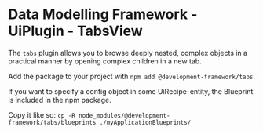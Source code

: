 # Data Modelling Framework - UiPlugin - TabsView

The `tabs` plugin allows you to browse deeply nested, complex objects in a practical manner by opening complex children in a new tab.

Add the package to your project with `npm add @development-framework/tabs`.

If you want to specify a config object in some UiRecipe-entity, the Blueprint is included in the npm package.

Copy it like so: `cp -R node_modules/@development-framework/tabs/blueprints ./myApplicationBlueprints/`

